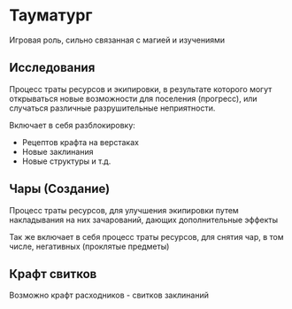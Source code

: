 # Тауматург
Игровая роль, сильно связанная с магией и изучениями

## Исследования
Процесс траты ресурсов и экипировки, в результате которого могут открываться новые возможности для поселения (прогресс), или случаться различные разрушительные неприятности.

Включает в себя разблокировку:
- Рецептов крафта на верстаках
- Новые заклинания
- Новые структуры и т.д.

## Чары (Создание)
Процесс траты ресурсов, для улучшения экипировки путем накладывания на них зачарований, дающих дополнительные эффекты

Так же включает в себя процесс траты ресурсов, для снятия чар, в том числе, негативных (проклятые предметы)

## Крафт свитков

Возможно крафт расходников - свитков заклинаний